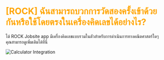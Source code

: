 # <span style="color: orange">[ROCK] ฉันสามารถบวกการวัดสองครั้งเข้าด้วยกันหรือใช้โดยตรงในเครื่องคิดเลขได้อย่างไร?</span>

ได้ ROCK Jobsite app มีเครื่องคิดเลขแบบรวมในตัวสำหรับการดำเนินการทางคณิตศาสตร์ใดๆ คุณสามารถดูเพิ่มเติมได้ที่นี่

![Calculator Integration](https://support.reekon.tools/hc/en-us/articles/19075559334164)
